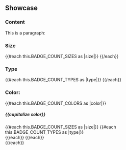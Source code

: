 <section data-test-percy data-section="showcase">
  <h2>Showcase</h2>

  <h3 class="dummy-h4">Content</h3>
  <div class="dummy-badge-base-sample">
    <Hds::BadgeCount @text="3" />
    <Hds::BadgeCount @text="99+" />
    <Hds::BadgeCount @text="v1.2.3" />
  </div>
  <div class="dummy-badge-base-sample">
    <p>This is a paragraph: <Hds::BadgeCount @text="3" /></p>
  </div>

  <h3 class="dummy-h4">Size</h3>
  <div class="dummy-badge-base-sample">
    {{#each this.BADGE_COUNT_SIZES as |size|}}
      <Hds::BadgeCount @text={{capitalize size}} @size={{size}} />
    {{/each}}
  </div>

  <h3 class="dummy-h4">Type</h3>
  <div class="dummy-badge-base-sample">
    {{#each this.BADGE_COUNT_TYPES as |type|}}
      <Hds::BadgeCount @text={{capitalize type}} @type={{type}} />
    {{/each}}
  </div>

  <h3 class="dummy-h4">Color:</h3>
  {{#each this.BADGE_COUNT_COLORS as |color|}}
    <h5 class="dummy-h6">{{capitalize color}}</h5>
    <div class="dummy-badge-color-grid">
      {{#each this.BADGE_COUNT_SIZES as |size|}}
        {{#each this.BADGE_COUNT_TYPES as |type|}}
          <div
            class="dummy-badge-base-sample dummy-badge-base-sample--type-{{type}}
              dummy-badge-base-sample--color-{{color}}"
          >
            <Hds::BadgeCount @text="3" @size={{size}} @type={{type}} @color={{color}} />
          </div>
        {{/each}}
      {{/each}}
    </div>
  {{/each}}
</section>